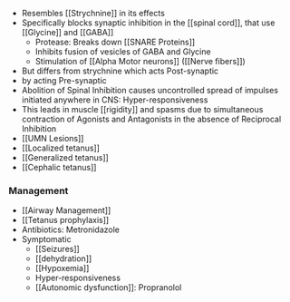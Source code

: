 - Resembles [[Strychnine]] in its effects
- Specifically blocks synaptic inhibition in the [[spinal cord]], that use [[Glycine]] and [[GABA]]
	- Protease: Breaks down [[SNARE Proteins]]
	- Inhibits fusion of vesicles of GABA and Glycine 
	- Stimulation of [[Alpha Motor neurons]] ([[Nerve fibers]])
- But differs from strychnine which acts Post-synaptic 
- by acting Pre-synaptic
- Abolition of Spinal Inhibition causes uncontrolled spread of impulses initiated anywhere in CNS: Hyper-responsiveness
- This leads in muscle [[rigidity]] and spasms due to simultaneous contraction of Agonists and Antagonists in the absence of Reciprocal Inhibition
- [[UMN Lesions]] 
- [[Localized tetanus]]
- [[Generalized tetanus]]
- [[Cephalic tetanus]] 
### Management
- [[Airway Management]]
- [[Tetanus prophylaxis]]
- Antibiotics: Metronidazole
- Symptomatic
	- [[Seizures]]
	- [[dehydration]]
	- [[Hypoxemia]]
	- Hyper-responsiveness
	- [[Autonomic dysfunction]]: Propranolol

